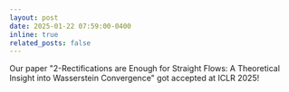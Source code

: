 ```yaml
---
layout: post
date: 2025-01-22 07:59:00-0400
inline: true
related_posts: false
---
```


Our paper "2-Rectifications are Enough for Straight Flows: A Theoretical Insight into Wasserstein Convergence" got accepted at ICLR 2025!
